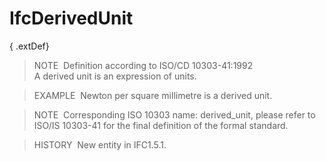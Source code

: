 IfcDerivedUnit
==============

{ .extDef}
> NOTE&nbsp; Definition according to ISO/CD 10303-41:1992  
> A derived unit is an expression of units.

> EXAMPLE&nbsp; Newton per square millimetre is a derived unit.

> NOTE&nbsp; Corresponding ISO 10303 name: derived_unit, please refer to ISO/IS 10303-41 for the final definition of the formal standard.

> HISTORY&nbsp; New entity in IFC1.5.1.
